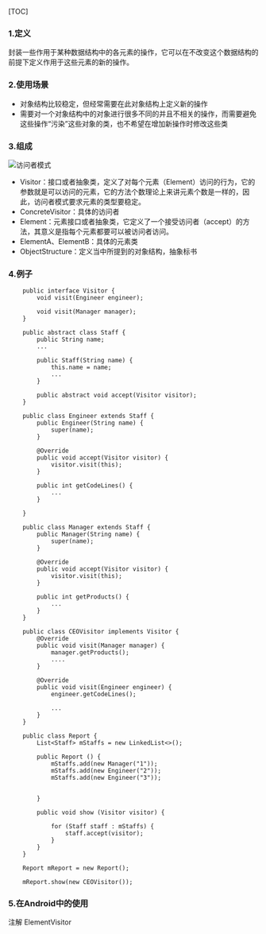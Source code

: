 [TOC]


### 1.定义

封装一些作用于某种数据结构中的各元素的操作，它可以在不改变这个数据结构的前提下定义作用于这些元素的新的操作。


### 2.使用场景

- 对象结构比较稳定，但经常需要在此对象结构上定义新的操作
- 需要对一个对象结构中的对象进行很多不同的并且不相关的操作，而需要避免这些操作“污染”这些对象的类，也不希望在增加新操作时修改这些类


### 3.组成

![访问者模式]()

- Visitor：接口或者抽象类，定义了对每个元素（Element）访问的行为，它的参数就是可以访问的元素，它的方法个数理论上来讲元素个数是一样的，因此，访问者模式要求元素的类型要稳定。
- ConcreteVisitor：具体的访问者
- Element：元素接口或者抽象类，它定义了一个接受访问者（accept）的方法，其意义是指每个元素都要可以被访问者访问。
- ElementA、ElementB：具体的元素类
- ObjectStructure：定义当中所提到的对象结构，抽象标书

### 4.例子

```
    public interface Visitor {
        void visit(Engineer engineer);
        
        void visit(Manager manager);
    }
    
    public abstract class Staff {
        public String name;
        ...
        
        public Staff(String name) {
            this.name = name;
            ...
        }
        
        public abstract void accept(Visitor visitor);
    }
    
    public class Engineer extends Staff {
        public Engineer(String name) {
            super(name);
        }

        @Override
        public void accept(Visitor visitor) {
            visitor.visit(this);
        }
        
        public int getCodeLines() {
            ...
        }

    }

    public class Manager extends Staff {
        public Manager(String name) {
            super(name);
        }

        @Override
        public void accept(Visitor visitor) {
            visitor.visit(this);
        }

        public int getProducts() {
            ...
        }
    }
    
    public class CEOVisitor implements Visitor {
        @Override
        public void visit(Manager manager) {
            manager.getProducts();
            ....
        }

        @Override
        public void visit(Engineer engineer) {
            engineer.getCodeLines();
            
            ...
        }
    }
    
    public class Report {
        List<Staff> mStaffs = new LinkedList<>();
        
        public Report () {
            mStaffs.add(new Manager("1"));
            mStaffs.add(new Engineer("2"));
            mStaffs.add(new Engineer("3"));


        }
        
        public void show (Visitor visitor) {
            
            for (Staff staff : mStaffs) {
                staff.accept(visitor);
            }
        }
    }

    Report mReport = new Report();

    mReport.show(new CEOVisitor());
```

### 5.在Android中的使用

注解  ElementVisitor

